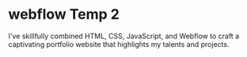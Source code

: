 # webflow Temp 2
I've skillfully combined HTML, CSS, JavaScript, and Webflow to craft a captivating portfolio website that highlights my talents and projects.

